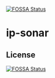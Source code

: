 [![FOSSA Status](https://app.fossa.com/api/projects/git%2Bgithub.com%2Ftomwu618%2Fip-sonar.svg?type=shield)](https://app.fossa.com/projects/git%2Bgithub.com%2Ftomwu618%2Fip-sonar?ref=badge_shield)

# ip-sonar

## License
[![FOSSA Status](https://app.fossa.com/api/projects/git%2Bgithub.com%2Ftomwu618%2Fip-sonar.svg?type=large)](https://app.fossa.com/projects/git%2Bgithub.com%2Ftomwu618%2Fip-sonar?ref=badge_large)